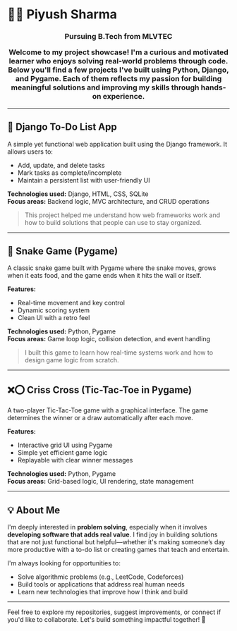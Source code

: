 # 👨‍💻 Piyush Sharma 
<h3 align="center">Pursuing B.Tech from MLVTEC

Welcome to my project showcase! I'm a curious and motivated learner who enjoys solving real-world problems through code. Below you'll find a few projects I've built using Python, Django, and Pygame. Each of them reflects my passion for building meaningful solutions and improving my skills through hands-on experience.

---

## 📝 Django To-Do List App

A simple yet functional web application built using the Django framework. It allows users to:

- Add, update, and delete tasks
- Mark tasks as complete/incomplete
- Maintain a persistent list with user-friendly UI

**Technologies used:** Django, HTML, CSS, SQLite  
**Focus areas:** Backend logic, MVC architecture, and CRUD operations

> This project helped me understand how web frameworks work and how to build solutions that people can use to stay organized.

---

## 🐍 Snake Game (Pygame)

A classic snake game built with Pygame where the snake moves, grows when it eats food, and the game ends when it hits the wall or itself.

**Features:**

- Real-time movement and key control
- Dynamic scoring system
- Clean UI with a retro feel

**Technologies used:** Python, Pygame  
**Focus areas:** Game loop logic, collision detection, and event handling

> I built this game to learn how real-time systems work and how to design game logic from scratch.

---

## ❌⭕ Criss Cross (Tic-Tac-Toe in Pygame)

A two-player Tic-Tac-Toe game with a graphical interface. The game determines the winner or a draw automatically after each move.

**Features:**

- Interactive grid UI using Pygame
- Simple yet efficient game logic
- Replayable with clear winner messages

**Technologies used:** Python, Pygame  
**Focus areas:** Grid-based logic, UI rendering, state management

---

## 💡 About Me

I'm deeply interested in **problem solving**, especially when it involves **developing software that adds real value**. I find joy in building solutions that are not just functional but helpful—whether it's making someone’s day more productive with a to-do list or creating games that teach and entertain.

I'm always looking for opportunities to:

- Solve algorithmic problems (e.g., LeetCode, Codeforces)
- Build tools or applications that address real human needs
- Learn new technologies that improve how I think and build

---

Feel free to explore my repositories, suggest improvements, or connect if you'd like to collaborate. Let's build something impactful together! 🚀


 
